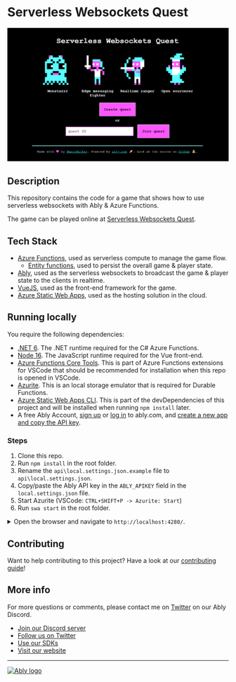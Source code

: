 # Serverless Websockets Quest

![Serverless websockets start screen](./media/serverless-websockets-quest.png)

## Description

This repository contains the code for a game that shows how to use serverless websockets with Ably & Azure Functions.

The game can be played online at [Serverless Websockets Quest](https://agreeable-pebble-0afe10803.1.azurestaticapps.net/).

## Tech Stack

- [Azure Functions](https://docs.microsoft.com/azure/azure-functions/functions-overview), used as serverless compute to manage the game flow.
  - [Entity functions](https://docs.microsoft.com/azure/azure-functions/durable/durable-functions-entities?tabs=csharp), used to persist the overall game & player state.
- [Ably](https://ably.com/), used as the serverless websockets to broadcast the game & player state to the clients in realtime.
- [VueJS](https://vuejs.org/), used as the front-end framework for the game.
- [Azure Static Web Apps](https://docs.microsoft.com/azure/static-web-apps/overview), used as the hosting solution in the cloud.


## Running locally

You require the following dependencies:

- [.NET 6](https://dotnet.microsoft.com/download/dotnet/6.0). The .NET runtime required for the C# Azure Functions.
- [Node 16](https://nodejs.org/en/). The JavaScript runtime required for the Vue front-end.
- [Azure Functions Core Tools](https://docs.microsoft.com/azure/azure-functions/functions-run-local?tabs=v4%2Cwindows%2Ccsharp%2Cportal%2Cbash). This is part of Azure Functions extensions for VSCode that should be recommended for installation when this repo is opened in VSCode.
- [Azurite](https://marketplace.visualstudio.com/items?itemName=Azurite.azurite). This is an local storage emulator that is required for Durable Functions.
- [Azure Static Web Apps CLI](https://github.com/Azure/static-web-apps-cli). This is part of the devDependencies of this project and will be installed when running `npm install` later.
- A free Ably Account, [sign up](https://ably.com/signup) or [log in](https://ably.com/login) to ably.com, and [create a new app and copy the API key](https://faqs.ably.com/setting-up-and-managing-api-keys).

### Steps

1. Clone this repo.
2. Run `npm install` in the root folder.
3. Rename the `api\local.settings.json.example` file to `api\local.settings.json`.
4. Copy/paste the Ably API key in the `ABLY_APIKEY` field in the `local.settings.json` file.
5. Start Azurite (VSCode: `CTRL+SHIFT+P -> Azurite: Start`)
6. Run `swa start` in the root folder.

<details>
    <summary>Open the browser and navigate to <code>http://localhost:4280/</code>.</summary>

You'll see this error message but you can ignore it as long as you're running the solution locally:

```cmd
Function app contains non-HTTP triggered functions. Azure Static Web Apps managed functions only support HTTP functions. To use this function app with Static Web Apps, see 'Bring your own function app'.
```

The terminal will eventually output this message that indicates the emulated Static Web App is running:

```cmd
Azure Static Web Apps emulator started at http://localhost:4280. Press CTRL+C to exit.
```

</details>

## Contributing

Want to help contributing to this project? Have a look at our [contributing guide](CONTRIBUTING.md)!

## More info

For more questions or comments, please contact me on [Twitter](https://twitter.com/marcduiker) on our Ably Discord.

- [Join our Discord server](https://discord.gg/q89gDHZcBK)
- [Follow us on Twitter](https://twitter.com/ablyrealtime)
- [Use our SDKs](https://github.com/ably/)
- [Visit our website](https://ably.com)

---
[![Ably logo](https://static.ably.dev/badge-black.svg?serverless-websockets-quest)](https://ably.com)